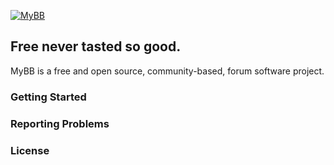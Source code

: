 [![MyBB](https://github.com/mybb/MyBB18/raw/master/images/logo.png "MyBB")](http://mybb.com "MyBB")

## Free never tasted so good.
MyBB is a free and open source, community-based, forum software project.

### Getting Started

### Reporting Problems

### License